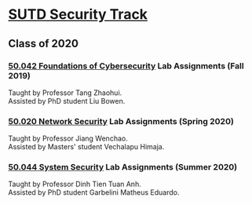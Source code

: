 # [SUTD Security Track](https://istd.sutd.edu.sg/education/undergraduate/tracks/security)
## Class of 2020

### [50.042 Foundations of Cybersecurity](https://istd.sutd.edu.sg/undergraduate/courses/50042-foundations-cybersecurity) Lab Assignments (Fall 2019)
Taught by Professor Tang Zhaohui.   
Assisted by PhD student Liu Bowen.  

### [50.020 Network Security](https://istd.sutd.edu.sg/undergraduate/courses/50020-network-security) Lab Assignments (Spring 2020)
Taught by Professor Jiang Wenchao.    
Assisted by Masters' student Vechalapu Himaja.  

### [50.044 System Security](https://istd.sutd.edu.sg/undergraduate/courses/50044-system-security) Lab Assignments (Summer 2020)
Taught by Professor Dinh Tien Tuan Anh.   
Assisted by PhD student Garbelini Matheus Eduardo.
